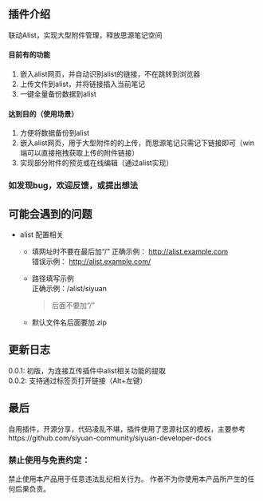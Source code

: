 ## 插件介绍
联动Alist，实现大型附件管理，释放思源笔记空间

#### 目前有的功能  
1. 嵌入alist网页，并自动识别alist的链接，不在跳转到浏览器  
2. 上传文件到alist，并将链接插入当前笔记  
3. 一键全量备份数据到alist

#### 达到目的（使用场景）
1. 方便将数据备份到alist
2. 嵌入alist网页，用于大型附件的的上传，而思源笔记只需记下链接即可（win端可以直接拖拽获取上传的附件链接）
3. 实现部分附件的预览或在线编辑（通过alist实现）

### 如发现bug，欢迎反馈，或提出想法

## 可能会遇到的问题

- alist 配置相关
  - 填网址时不要在最后加“/” 
   正确示例： 
   http://alist.example.com  
  错误示例：
   http://alist.example.com/

   - 路径填写示例  
    正确示例：/alist/siyuan
      > 后面不要加“/”
   - 默认文件名后面要加.zip


## 更新日志 
 0.0.1: 初版，为连接互传插件中alist相关功能的提取  
 0.0.2: 支持通过标签页打开链接（Alt+左键）

## 最后
自用插件，开源分享，代码凌乱不堪，插件使用了思源社区的模板，主要参考https://github.com/siyuan-community/siyuan-developer-docs


### 禁止使用与免责约定：
禁止使用本产品用于任意违法乱纪相关行为。
作者不为你使用本产品所产生的任何后果负责。